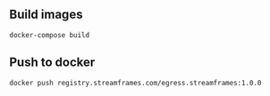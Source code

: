 ## Build images

`docker-compose build`

## Push to docker

```
docker push registry.streamframes.com/egress.streamframes:1.0.0
```